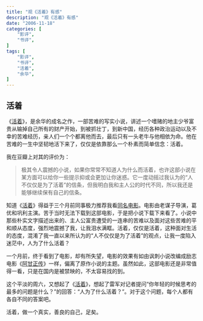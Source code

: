 ```yaml
---
title: "观《活着》有感"
description: "观《活着》有感"
date: "2006-11-18"
categories: [
    "影评",
    "书评",
]
tags: [
    "影评",
    "书评",
    "活着",
    "余华",
]
---
```


## 活着

《[活着](http://book.douban.com/subject/1082154/)》，是余华的成名之作，一部苦难的写实小说，讲述一个嗜赌的地主少爷富贵从输掉自己所有的财产开始，到被抓壮丁，到新中国，经历各种政治运动以及不幸的苦难经历，亲人们一个个都离他而去，最后只有一头老牛与他相依为命。他在苦难的一生中坚韧地活下来了，仅仅是依靠那么一个朴素而简单信念：活着。

我在豆瓣上对其的评价为：
> 极其令人震撼的小说，如果你常常不知道人为什么而活着，也许这部小说在某方面可以给你一些提示抑或会更加让你迷惑。它一度动摇过我认为的“人不仅仅是为了活着”的信条，但我明白我和主人公的时代不同，所以我还是能够继续保有自己的信条。

<!--more-->

知道《[活着](http://book.douban.com/subject/1082154/)》得益于三个月前同事极力推荐我看[同名电影](http://movie.douban.com/subject/1292365/)。电影由老谋子导演，葛优和巩利主演。苦于当时无法下载到这部电影，于是把小说下载下来看了。小说中那些朴实文字描述出来的、主人公富贵遭受的一连串的苦难以及面对这些苦难的平和顺从态度，强烈地震撼了我，让我泪水满眶。活着，仅仅是活着，这种面对生活的态度，混淆了我一直以来所认为的“人不仅仅是为了活着”的观点，让我一度陷入迷茫中，人为了什么活着？

一个月前，终于看到了电影，却有所失望，电影的效果有如由讽刺小说改编成励志电影《[阿甘正传](http://movie.douban.com/subject/1292720/)》一样，偏离了原作小说的主题。虽然如此，这部电影还是非常值得一看，只是在国内是被禁映的，不太容易找的到。

这个平淡的周六，又想起了《[活着](http://book.douban.com/subject/1082154/)》，想起了雷军对记者提问“你年轻的时候思考的最多的问题是什么？”的回答：“人为了什么活着？”。对于这个问题，每个人都有各自不同的答案吧。

活着，做一个真实，善良的自己，足矣。
